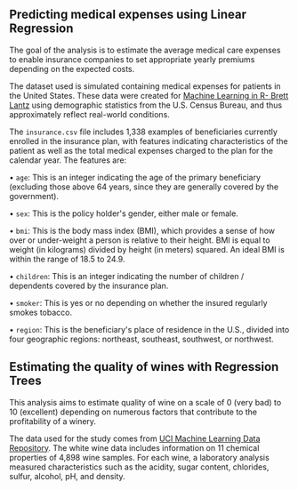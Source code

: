 ## Predicting medical expenses using Linear Regression

The goal of the analysis is to estimate the average medical care expenses to enable insurance companies to set appropriate yearly premiums depending on the expected costs.

The dataset used is simulated containing medical expenses for patients in the United States. These data were created for [Machine Learning in R- Brett Lantz](https://www.amazon.com/Machine-Learning-Second-Brett-Lantz/dp/1784393908) using demographic statistics from the U.S. Census Bureau, and thus approximately reflect real-world conditions.

The `insurance.csv` file includes 1,338 examples of beneficiaries currently enrolled in the insurance plan, with features indicating characteristics of the patient as well as the total medical expenses charged to the plan for the calendar year. The features are:

• `age`: This is an integer indicating the age of the primary beneficiary (excluding those above 64 years, since they are generally covered by the government).

• `sex`: This is the policy holder's gender, either male or female.

• `bmi`: This is the body mass index (BMI), which provides a sense of how over or under-weight a person is relative to their height. BMI is equal to weight (in kilograms) divided by height (in meters) squared. An ideal BMI is within the range of 18.5 to 24.9.

• `children`: This is an integer indicating the number of children / dependents covered by the insurance plan.

• `smoker`: This is yes or no depending on whether the insured regularly smokes tobacco.

• `region`: This is the beneficiary's place of residence in the U.S., divided into four geographic regions: northeast, southeast, southwest, or northwest.

## Estimating the quality of wines with Regression Trees 

This analysis aims to estimate quality of wine on a scale of 0 (very bad) to 10 (excellent) depending on numerous factors that contribute to the profitability of a winery. 

The data used for the study comes from [UCI Machine Learning Data Repository](https://archive.ics.uci.edu/ml/datasets/wine+quality).
The white wine data includes information on 11 chemical properties of 4,898 wine samples. For each wine, a laboratory analysis measured characteristics such as the acidity, sugar content, chlorides, sulfur, alcohol, pH, and density. 
